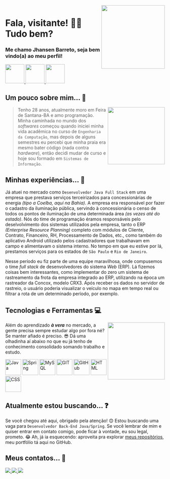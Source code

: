 <img align="right" width="200px" src="https://user-images.githubusercontent.com/13790608/214884192-3fe2bf44-c7b5-45c9-9ff0-cfc090f09f43.png">

# Fala, visitante! :wave::nerd_face: Tudo bem?
### Me chamo Jhansen Barreto, seja bem vindo(a) ao meu perfil!
 
<p>
 <a href="https://br.linkedin.com/in/jhansen-c-barreto" target="_blank">
  <img width="60px" src="https://user-images.githubusercontent.com/13790608/214748934-ce6cef57-bc1d-4772-bdb3-b3442ba27b1b.png">
 </a>

 <a href="https://www.instagram.com/jhansenbarreto/" target="_blank">
  <img width="60px" src="https://user-images.githubusercontent.com/13790608/214748881-3ba5d39b-dd59-43f5-b0ab-15ea390a5c02.png">
 </a>
 
 <a href="mailto:jhansen.barreto@ftc.edu.br">
  <img width="60px" src="https://user-images.githubusercontent.com/13790608/214748164-79ca3ba8-21ee-45b4-b72e-0556fad7571e.png">
 </a>
</p>

## Um pouco sobre mim... :eyes:

<img width="180px" align="right" src="https://user-images.githubusercontent.com/13790608/214899725-5f8fc76b-d45c-4166-b9b4-c415b073ed7b.png">

>Tenho 28 anos, atualmente moro em Feira de Santana-BA e amo programação. Minha caminhada no mundo dos *softwares* começou quando iniciei minha vida acadêmica no curso de ``Engenharia da Computação``, mas depois de alguns semestres eu percebi que minha praia era mesmo bater código (nada contra *hardware*), então decidi mudar de curso e hoje sou formado em ``Sistemas de Informação``.

## Minhas experiências... :construction_worker:

Já atuei no mercado como ``Desenvolvedor Java Full Stack`` em uma empresa que prestava serviços terceirizados para concessionárias de energia *(tipo a Coelba, aqui na Bahia)*. A empresa era responsável por fazer o cadastro da iluminação pública, servindo à concessionária o censo de todos os pontos de iluminação de uma determinada área *(as vezes até do estado)*. Nós do time de programação éramos responsáveis pelo deselvolvimento dos sistemas utilizados pela empresa, tanto o ERP *(Enterprise Resource Planning)* completo com módulos de Cliente, Contrato, Financeiro, RH, Processamento de Dados, etc., como também do aplicativo Android utilizado pelos cadastradores que trabalhavam em campo e alimentavam o sistema interno. No tempo em que eu estive por lá, prestamos serviços para os estados de ``São Paulo`` e ``Rio de Janeiro``.

Nesse período eu fiz parte de uma equipe maravilhosa, onde compusemos o time *full stack* de desenvolvedores do sistema *Web* (ERP). Lá fizemos coisas bem interessantes, como implementar do zero um sistema de rastreamento da frota da empresa integrado ao ERP, utilizando na época um rastreador da Concox, modelo CRX3. Após receber os dados no servidor de rastreio, o usuário poderia visualizar o veículo no mapa em tempo real ou filtrar a rota de um determinado período, por exemplo.

## Tecnologias e Ferramentas :computer:

<img width="180px" align="right" src="https://user-images.githubusercontent.com/13790608/214919033-1399ba95-ce08-41ab-ab26-d470310dc786.png">

Além do aprendizado ***à vera*** no mercado, a gente precisa sempre estudar algo por fora né? Se manter afiado é preciso. :sunglasses: Dá uma olhadinha aí abaixo no que eu já tenho de conhecimento consolidado somando trabalho e estudo.
          
<p>
 <img width="50px" src="https://cdn.jsdelivr.net/gh/devicons/devicon/icons/java/java-original.svg" title="Java"/>
 <img width="50px" src="https://cdn.jsdelivr.net/gh/devicons/devicon/icons/spring/spring-original.svg" title="Spring"/>
 <img width="50px" src="https://cdn.jsdelivr.net/gh/devicons/devicon/icons/mysql/mysql-original.svg" title="MySQL"/>
 <img width="50px" src="https://cdn.jsdelivr.net/gh/devicons/devicon/icons/git/git-original.svg" title="GIT"/>
 <img width="50px" src="https://user-images.githubusercontent.com/13790608/232335460-02cd5501-e28b-4eae-bedc-fcca96f6e837.png" title="GitHub"/>
 <img width="50px" src="https://cdn.jsdelivr.net/gh/devicons/devicon/icons/html5/html5-original.svg" title="HTML"/>
 <img width="50px" src="https://cdn.jsdelivr.net/gh/devicons/devicon/icons/css3/css3-original.svg" title="CSS"/>
</p>

## Atualmente estou buscando... :question:

Se você chegou até aqui, obrigado pela atenção! :blush: Estou buscando uma vaga para ``Desenvolvedor Back-End Java/Spring``. Se você lembrar de mim e quiser entrar em contato comigo, pode ficar à vontade, eu sou legal, prometo. :joy: Ah, já ia esquecendo: aproveita pra explorar <a href="https://github.com/jhansenbarreto?tab=repositories">meus repositórios</a>, meu portfólio tá aqui no GitHub.

## Meus contatos... :iphone:
<div>
 <a href="https://br.linkedin.com/in/jhansen-c-barreto" target="_blank">
  <img src="https://img.shields.io/badge/-LinkedIn-%230077B5?style=for-the-badge&logo=linkedin&logoColor=white" target="_blank">
 </a>

 <a href="https://www.instagram.com/jhansenbarreto/" target="_blank">
  <img src="https://img.shields.io/badge/-Instagram-%23E4405F?style=for-the-badge&logo=instagram&logoColor=white" target="_blank">
 </a>
 
 <a href = "mailto:jhansen.barreto@ftc.edu.br">
  <img src="https://img.shields.io/badge/Gmail-D14836?style=for-the-badge&logo=gmail&logoColor=white" target="_blank">
 </a>
</div>